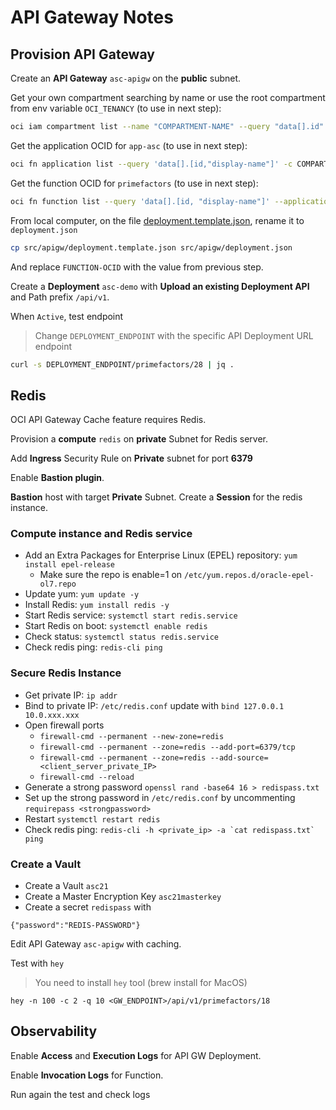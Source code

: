 # API Gateway Notes

## Provision API Gateway

Create an **API Gateway** `asc-apigw` on the **public** subnet.

Get your own compartment searching by name or use the root compartment from env variable `OCI_TENANCY` (to use in next step):
```bash
oci iam compartment list --name "COMPARTMENT-NAME" --query "data[].id"
```

Get the application OCID for `app-asc` (to use in next step):
```bash
oci fn application list --query 'data[].[id,"display-name"]' -c COMPARTMENT-OCID
```

Get the function OCID for `primefactors` (to use in next step):
```bash
oci fn function list --query 'data[].[id, "display-name"]' --application-id APPLICATION-OCID
```

From local computer, on the file [deployment.template.json](deployment.template.json), rename it to `deployment.json`
```bash
cp src/apigw/deployment.template.json src/apigw/deployment.json
```

And replace `FUNCTION-OCID` with the value from previous step.

Create a **Deployment** `asc-demo` with **Upload an existing Deployment API** and Path prefix `/api/v1`.

When `Active`, test endpoint
> Change `DEPLOYMENT_ENDPOINT` with the specific API Deployment URL endpoint
```bash
curl -s DEPLOYMENT_ENDPOINT/primefactors/28 | jq .
```

## Redis

OCI API Gateway Cache feature requires Redis.

Provision a **compute** `redis` on **private** Subnet for Redis server.

Add **Ingress** Security Rule on **Private** subnet for port **6379**

Enable **Bastion plugin**.

**Bastion** host with target **Private** Subnet. Create a **Session** for the redis instance.

### Compute instance and Redis service

- Add an Extra Packages for Enterprise Linux (EPEL) repository: `yum install epel-release`
  - Make sure the repo is enable=1 on `/etc/yum.repos.d/oracle-epel-ol7.repo`
- Update yum: `yum update -y`
- Install Redis: `yum install redis -y`
- Start Redis service: `systemctl start redis.service`
- Start Redis on boot: `systemctl enable redis`
- Check status: `systemctl status redis.service`
- Check redis ping: `redis-cli ping`

### Secure Redis Instance

- Get private IP: `ip addr`
- Bind to private IP: `/etc/redis.conf` update with `bind 127.0.0.1 10.0.xxx.xxx`
- Open firewall ports
  - `firewall-cmd --permanent --new-zone=redis` 
  - `firewall-cmd --permanent --zone=redis --add-port=6379/tcp`
  - `firewall-cmd --permanent --zone=redis --add-source=<client_server_private_IP>`
  - `firewall-cmd --reload`
- Generate a strong password `openssl rand -base64 16 > redispass.txt`
- Set up the strong password in `/etc/redis.conf` by uncommenting `requirepass <strongpassword>`
- Restart `systemctl restart redis`
- Check redis ping: ``redis-cli -h <private_ip> -a `cat redispass.txt` ping``

### Create a Vault

- Create a Vault `asc21`
- Create a Master Encryption Key `asc21masterkey`
- Create a secret `redispass` with
```
{"password":"REDIS-PASSWORD"}
```

Edit API Gateway `asc-apigw` with caching.

Test with `hey`
> You need to install `hey` tool (brew install for MacOS)
```
hey -n 100 -c 2 -q 10 <GW_ENDPOINT>/api/v1/primefactors/18
```

## Observability

Enable **Access** and **Execution Logs** for API GW Deployment.

Enable **Invocation Logs** for Function.

Run again the test and check logs
